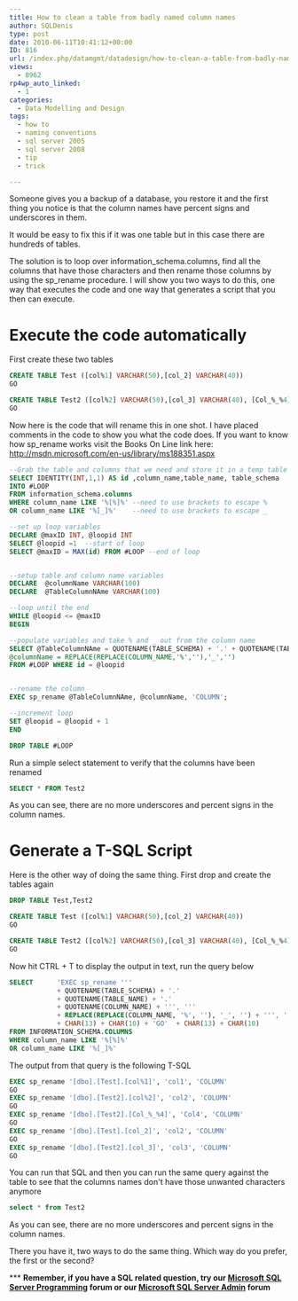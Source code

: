 ```yaml
---
title: How to clean a table from badly named column names
author: SQLDenis
type: post
date: 2010-06-11T10:41:12+00:00
ID: 816
url: /index.php/datamgmt/datadesign/how-to-clean-a-table-from-badly-named-co/
views:
  - 8962
rp4wp_auto_linked:
  - 1
categories:
  - Data Modelling and Design
tags:
  - how to
  - naming conventions
  - sql server 2005
  - sql server 2008
  - tip
  - trick

---
```

Someone gives you a backup of a database, you restore it and the first thing you notice is that the column names have percent signs and underscores in them.
  
It would be easy to fix this if it was one table but in this case there are hundreds of tables.

The solution is to loop over information\_schema.columns, find all the columns that have those characters and then rename those columns by using the sp\_rename procedure. I will show you two ways to do this, one way that executes the code and one way that generates a script that you then can execute.

# Execute the code automatically

First create these two tables

```sql
CREATE TABLE Test ([col%1] VARCHAR(50),[col_2] VARCHAR(40))
GO

CREATE TABLE Test2 ([col%2] VARCHAR(50),[col_3] VARCHAR(40), [Col_%_%4] int)
GO
```

Now here is the code that will rename this in one shot. I have placed comments in the code to show you what the code does. If you want to know how sp_rename works visit the Books On Line link here: http://msdn.microsoft.com/en-us/library/ms188351.aspx

```sql
--Grab the table and columns that we need and store it in a temp table
SELECT IDENTITY(INT,1,1) AS id ,column_name,table_name, table_schema
INTO #LOOP
FROM information_schema.columns
WHERE column_name LIKE '%[%]%' --need to use brackets to escape %
OR column_name LIKE '%[_]%'    --need to use brackets to escape _

--set up loop variables
DECLARE @maxID INT, @loopid INT
SELECT @loopid =1  --start of loop
SELECT @maxID = MAX(id) FROM #LOOP --end of loop


--setup table and column name variables
DECLARE  @columnName VARCHAR(100)
DECLARE  @TableColumnNAme VARCHAR(100)

--loop until the end
WHILE @loopid <= @maxID
BEGIN

--populate variables and take % and _ out from the column name
SELECT @TableColumnNAme = QUOTENAME(TABLE_SCHEMA) + '.' + QUOTENAME(TABLE_NAME) + '.' + QUOTENAME(COLUMN_NAME),
@columnName = REPLACE(REPLACE(COLUMN_NAME,'%',''),'_','')
FROM #LOOP WHERE id = @loopid


--rename the column
EXEC sp_rename @TableColumnNAme, @columnName, 'COLUMN';

--increment loop
SET @loopid = @loopid + 1
END

DROP TABLE #LOOP
```

Run a simple select statement to verify that the columns have been renamed

```sql
SELECT * FROM Test2
```

As you can see, there are no more underscores and percent signs in the column names.

# Generate a T-SQL Script

Here is the other way of doing the same thing. First drop and create the tables again

```sql
DROP TABLE Test,Test2

CREATE TABLE Test ([col%1] VARCHAR(50),[col_2] VARCHAR(40))
GO

CREATE TABLE Test2 ([col%2] VARCHAR(50),[col_3] VARCHAR(40), [Col_%_%4] int)
GO
```

Now hit CTRL + T to display the output in text, run the query below

```sql
SELECT		'EXEC sp_rename ''' 
			+ QUOTENAME(TABLE_SCHEMA) + '.' 
			+ QUOTENAME(TABLE_NAME) + '.' 
			+ QUOTENAME(COLUMN_NAME) + ''', ''' 
			+ REPLACE(REPLACE(COLUMN_NAME, '%', ''), '_', '') + ''', ''COLUMN'' ' 
			+ CHAR(13) + CHAR(10) + 'GO'  + CHAR(13) + CHAR(10)  
FROM INFORMATION_SCHEMA.COLUMNS 
WHERE column_name LIKE '%[%]%'
OR column_name LIKE '%[_]%'
```

The output from that query is the following T-SQL

```sql
EXEC sp_rename '[dbo].[Test].[col%1]', 'col1', 'COLUMN' 
GO
EXEC sp_rename '[dbo].[Test2].[col%2]', 'col2', 'COLUMN' 
GO
EXEC sp_rename '[dbo].[Test2].[Col_%_%4]', 'Col4', 'COLUMN' 
GO
EXEC sp_rename '[dbo].[Test].[col_2]', 'col2', 'COLUMN' 
GO
EXEC sp_rename '[dbo].[Test2].[col_3]', 'col3', 'COLUMN' 
GO
```
You can run that SQL and then you can run the same query against the table to see that the columns names don't have those unwanted characters anymore

```sql
select * from Test2
```

As you can see, there are no more underscores and percent signs in the column names.

There you have it, two ways to do the same thing. Which way do you prefer, the first or the second?

\*** **Remember, if you have a SQL related question, try our [Microsoft SQL Server Programming][1] forum or our [Microsoft SQL Server Admin][2] forum**<ins></ins>

 [1]: http://forum.lessthandot.com/viewforum.php?f=17
 [2]: http://forum.lessthandot.com/viewforum.php?f=22